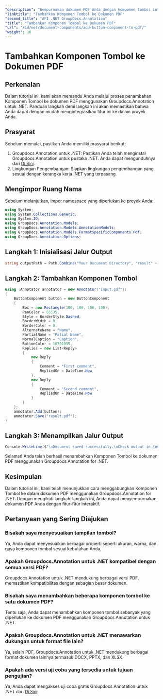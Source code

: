 ```yaml
---
"description": "Sempurnakan dokumen PDF Anda dengan komponen tombol interaktif menggunakan Groupdocs.Annotation untuk .NET. Ikuti tutorial langkah demi langkah kami untuk integrasi yang lancar."
"linktitle": "Tambahkan Komponen Tombol ke Dokumen PDF"
"second_title": "API .NET GroupDocs.Annotation"
"title": "Tambahkan Komponen Tombol ke Dokumen PDF"
"url": "/id/net/document-components/add-button-component-to-pdf/"
"weight": 10
---
```


# Tambahkan Komponen Tombol ke Dokumen PDF

## Perkenalan
Dalam tutorial ini, kami akan memandu Anda melalui proses penambahan Komponen Tombol ke dokumen PDF menggunakan Groupdocs.Annotation untuk .NET. Panduan langkah demi langkah ini akan memastikan bahwa Anda dapat dengan mudah mengintegrasikan fitur ini ke dalam proyek Anda.
## Prasyarat
Sebelum memulai, pastikan Anda memiliki prasyarat berikut:
1. Groupdocs.Annotation untuk .NET: Pastikan Anda telah menginstal Groupdocs.Annotation untuk pustaka .NET. Anda dapat mengunduhnya dari [Di Sini](https://releases.groupdocs.com/annotation/net/).
2. Lingkungan Pengembangan: Siapkan lingkungan pengembangan yang sesuai dengan kerangka kerja .NET yang terpasang.

## Mengimpor Ruang Nama
Sebelum melanjutkan, impor namespace yang diperlukan ke proyek Anda:
```csharp
using System;
using System.Collections.Generic;
using System.IO;
using GroupDocs.Annotation.Models;
using GroupDocs.Annotation.Models.AnnotationModels;
using GroupDocs.Annotation.Models.FormatSpecificComponents.Pdf;
using GroupDocs.Annotation.Options;
```
## Langkah 1: Inisialisasi Jalur Output
```csharp
string outputPath = Path.Combine("Your Document Directory", "result" + Path.GetExtension("input.pdf"));
```
## Langkah 2: Tambahkan Komponen Tombol
```csharp
using (Annotator annotator = new Annotator("input.pdf"))
{
    ButtonComponent button = new ButtonComponent
    {
        Box = new Rectangle(100, 100, 100, 100),
        PenColor = 65535,
        Style = BorderStyle.Dashed,
        BorderWidth = 0,
        BorderColor = 0,
        AlternateName = "Name",
        PartialName = "Patial Name",
        NormalCaption = "Caption",
        ButtonColor = 16761035,
        Replies = new List<Reply>
        {
            new Reply
            {
                Comment = "First comment",
                RepliedOn = DateTime.Now
            },
            new Reply
            {
                Comment = "Second comment",
                RepliedOn = DateTime.Now
            }
        }
    };
    annotator.Add(button);
    annotator.Save("result.pdf");
}
```
## Langkah 3: Menampilkan Jalur Output
```csharp
Console.WriteLine($"\nDocument saved successfully.\nCheck output in {outputPath}.");
```
Selamat! Anda telah berhasil menambahkan Komponen Tombol ke dokumen PDF menggunakan Groupdocs.Annotation for .NET.

## Kesimpulan
Dalam tutorial ini, kami telah menunjukkan cara menggabungkan Komponen Tombol ke dalam dokumen PDF menggunakan Groupdocs.Annotation for .NET. Dengan mengikuti langkah-langkah ini, Anda dapat menyempurnakan dokumen PDF Anda dengan fitur-fitur interaktif.
## Pertanyaan yang Sering Diajukan
### Bisakah saya menyesuaikan tampilan tombol?
Ya, Anda dapat menyesuaikan berbagai properti seperti ukuran, warna, dan gaya komponen tombol sesuai kebutuhan Anda.
### Apakah Groupdocs.Annotation untuk .NET kompatibel dengan semua versi PDF?
Groupdocs.Annotation untuk .NET mendukung berbagai versi PDF, memastikan kompatibilitas dengan sebagian besar dokumen.
### Bisakah saya menambahkan beberapa komponen tombol ke satu dokumen PDF?
Tentu saja, Anda dapat menambahkan komponen tombol sebanyak yang diperlukan ke dokumen PDF menggunakan Groupdocs.Annotation untuk .NET.
### Apakah Groupdocs.Annotation untuk .NET menawarkan dukungan untuk format file lain?
Ya, selain PDF, Groupdocs.Annotation untuk .NET mendukung berbagai format dokumen lainnya termasuk DOCX, PPTX, dan XLSX.
### Apakah ada versi uji coba yang tersedia untuk tujuan pengujian?
Ya, Anda dapat mengakses uji coba gratis Groupdocs.Annotation untuk .NET dari [Di Sini](https://releases.groupdocs.com/).